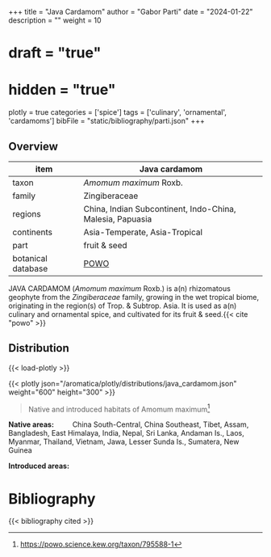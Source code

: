 +++
title = "Java Cardamom"
author = "Gabor Parti"
date = "2024-01-22"
description = ""
weight = 10
# draft = "true"
# hidden = "true"
plotly = true
categories = ['spice']
tags = ['culinary', 'ornamental', 'cardamoms']
bibFile = "static/bibliography/parti.json"
+++



<center>



</center>

## Overview

|       item       |                      Java cardamom                      |
|------------------|---------------------------------------------------------|
|       taxon      |                  *Amomum maximum* Roxb.                 |
|      family      |                      Zingiberaceae                      |
|      regions     |China, Indian Subcontinent, Indo-China, Malesia, Papuasia|
|    continents    |              Asia-Temperate, Asia-Tropical              |
|       part       |                       fruit & seed                      |
|botanical database|   [POWO](https://powo.science.kew.org/taxon/795588-1)   |

JAVA CARDAMOM (*Amomum maximum* Roxb.) is a(n) rhizomatous geophyte from the *Zingiberaceae* family, growing in the wet tropical biome, originating in the region(s) of Trop. & Subtrop. Asia. It is used as a(n) culinary and ornamental spice, and cultivated for its fruit & seed.{{< cite "powo" >}}



## Distribution

{{< load-plotly >}}

{{< plotly json="/aromatica/plotly/distributions/java_cardamom.json" weight="600" height="300" >}}

>Native and introduced habitats of Amomum maximum[^powo]

[^powo]: https://powo.science.kew.org/taxon/795588-1

<p style="text-align:left;">

**Native areas:** &ensp; &ensp; &ensp; China South-Central, China Southeast, Tibet, Assam, Bangladesh, East Himalaya, India, Nepal, Sri Lanka, Andaman Is., Laos, Myanmar, Thailand, Vietnam, Jawa, Lesser Sunda Is., Sumatera, New Guinea

**Introduced areas:** 

</p>



# Bibliography

{{< bibliography cited >}}


